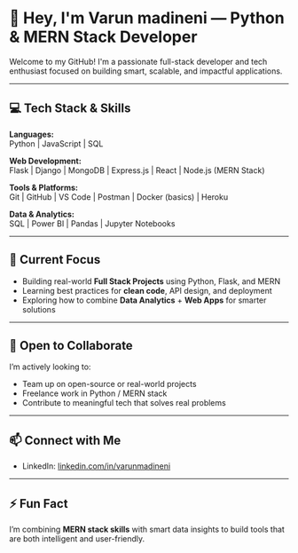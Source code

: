# 👋 Hey, I'm Varun madineni — Python & MERN Stack Developer

Welcome to my GitHub! I'm a passionate full-stack developer and tech enthusiast focused on building smart, scalable, and impactful applications.

---

## 💻 Tech Stack & Skills

**Languages:**  
Python | JavaScript | SQL

**Web Development:**  
Flask | Django | MongoDB | Express.js | React | Node.js (MERN Stack)

**Tools & Platforms:**  
Git | GitHub | VS Code | Postman | Docker (basics) | Heroku

**Data & Analytics:**  
SQL | Power BI | Pandas | Jupyter Notebooks

---

## 🚀 Current Focus

- Building real-world **Full Stack Projects** using Python, Flask, and MERN
- Learning best practices for **clean code**, API design, and deployment
- Exploring how to combine **Data Analytics** + **Web Apps** for smarter solutions

---

## 🤝 Open to Collaborate

I’m actively looking to:

- Team up on open-source or real-world projects
- Freelance work in Python / MERN stack
- Contribute to meaningful tech that solves real problems

---

## 📫 Connect with Me

- LinkedIn: [linkedin.com/in/varunmadineni](https://www.linkedin.com/in/varun-madineni)

---

## ⚡ Fun Fact

I’m combining **MERN stack skills** with smart data insights to build tools that are both intelligent and user-friendly.
